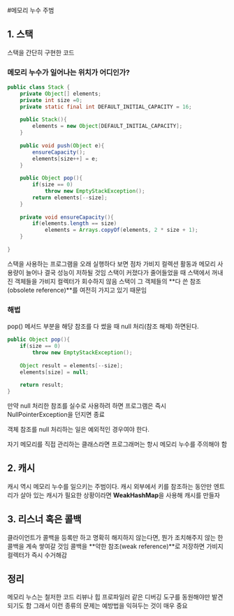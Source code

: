 #메모리 누수 주범
## 1. 스택

스택을 간단히 구현한 코드
### 메모리 누수가 일어나는 위치가 어디인가?
```java
public class Stack {
    private Object[] elements; 
    private int size =0; 
    private static final int DEFAULT_INITIAL_CAPACITY = 16;
    
    public Stack(){
        elements = new Object[DEFAULT_INITIAL_CAPACITY];
    }
    
    public void push(Object e){
        ensureCapacity();
        elements[size++] = e;
    }
    
    public Object pop(){
        if(size == 0)
            throw new EmptyStackException();
        return elements[--size];
    }
    
    private void ensureCapacity(){
        if(elements.length == size)
            elements = Arrays.copyOf(elements, 2 * size + 1);
    }
    
}
```

스택을 사용하는 프로그램을 오래 실행하다 보면 점차 가비지 컬렉션 활동과 메모리 사용량이 늘어나 결국 성능이 저하될 것임
스택이 커졌다가 줄어들었을 때 스택에서 꺼내진 객체들을 가비지 컬렉터가 회수하지 않음
스택이 그 객체들의 **다 쓴 참조(obsolete reference)**를 여전히 가지고 있기 때문임

### 해법
pop() 메서드 부분을 해당 참조를 다 썼을 때 null 처리(참조 해제) 하면된다.
```java
public Object pop(){
    if(size == 0)
        throw new EmptyStackException();
    
    Object result = elements[--size];
    elements[size] = null;
    
    return result;
}
```
만약 null 처리한 참조를 실수로 사용하려 하면 프로그램은 즉시 NullPointerException을 던지면 종료

객체 참조를 null 처리하는 일은 예외적인 경우여야 한다.

자기 메모리를 직접 관리하는 클래스라면 프로그래머는 항시 메모리 누수를 주의해야 함

## 2. 캐시
캐시 역시 메모리 누수를 일으키는 주범이다.
캐시 외부에서 키를 참조하는 동안만 엔트리가 살아 있는 캐시가 필요한 상황이라면 **WeakHashMap**을 사용해 캐시를 만들자

## 3. 리스너 혹은 콜백
클라이언트가 콜백을 등록만 하고 명확히 해지하지 않는다면, 뭔가 조치해주지 않는 한 콜백을 계속 쌓여갈 것임
콜백을 **약한 참조(weak reference)**로 저장하면 가비지 컬렉터가 즉시 수거해감

## 정리 
메모리 누스는 철저한 코드 리뷰나 힙 프로파일러 같은 디버깅 도구를 동원해야만 발견되기도 함
그래서 이런 종류의 문제는 예방법을 익혀두는 것이 매우 중요
